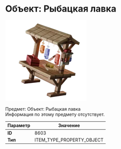 # Объект: Рыбацкая лавка

![Item Image](../img/8603.webp?raw=true)

Предмет: Объект: Рыбацкая лавка<br>Информация по этому предмету отсутствует.


| Параметр | Значение |
|----------|----------|
| **ID** | 8603 |
| **Тип** | ITEM_TYPE_PROPERTY_OBJECT |

